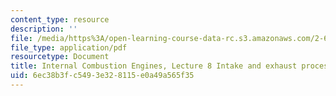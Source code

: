 ```yaml
---
content_type: resource
description: ''
file: /media/https%3A/open-learning-course-data-rc.s3.amazonaws.com/2-61-internal-combustion-engines-spring-2017/6ec38b3fc5493e328115e0a49a565f35_MIT2_61S17_lec8.pdf
file_type: application/pdf
resourcetype: Document
title: Internal Combustion Engines, Lecture 8 Intake and exhaust processes
uid: 6ec38b3f-c549-3e32-8115-e0a49a565f35
---
```

